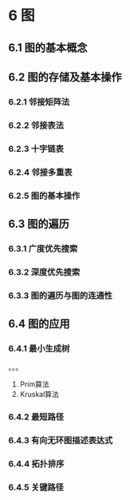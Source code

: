 # 6 图
## 6.1 图的基本概念


## 6.2 图的存储及基本操作
### 6.2.1 邻接矩阵法

### 6.2.2 邻接表法

### 6.2.3 十字链表


### 6.2.4 邻接多重表

### 6.2.5 图的基本操作


## 6.3 图的遍历
### 6.3.1 广度优先搜索



### 6.3.2 深度优先搜索

### 6.3.3 图的遍历与图的连通性


## 6.4 图的应用
### 6.4.1 最小生成树


。。。

1. Prim算法
2. Kruskal算法


### 6.4.2 最短路径

### 6.4.3 有向无环图描述表达式

### 6.4.4 拓扑排序


### 6.4.5 关键路径
